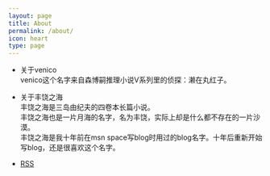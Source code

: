```yaml
---
layout: page
title: About
permalink: /about/
icon: heart
type: page
---
```


* 关于venico   
venico这个名字来自森博嗣推理小说V系列里的侦探：濑在丸红子。   

* 关于丰饶之海  
丰饶之海是三岛由纪夫的四卷本长篇小说。   
丰饶之海也是一片月海的名字，名为丰饶，实际上却是什么都不存在的一片沙漠。  
丰饶之海是我十年前在msn space写blog时用过的blog名字。十年后重新开始写blog，还是很喜欢这个名字。  

* [RSS](https://venico19.github.io/feed.xml)
